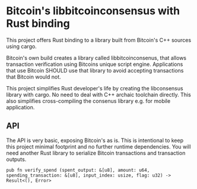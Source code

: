 # Bitcoin's libbitcoinconsensus with Rust binding

This project offers Rust binding to a library built from Bitcoin's C++ sources using cargo.

Bitcoin's own build creates a library called libbitcoinconsenus, that allows transaction verification using Bitcoins unique script engine. Applications that use Bitcoin SHOULD use that library to avoid accepting transactions that Bitcoin would not.

This project simplifies Rust developer's life by creating the libconsensus library with cargo. No need to deal with C++ archaic toolchain directly.  This also simplifies cross-compiling the consenus library e.g. for mobile application.

## API
The API is very basic, exposing Bitcoin's as is. This is intentional to keep this project minimal footprint and no further runtime dependencies. You will need another Rust library to serialize Bitcoin transactions and transaction outputs.

`
pub fn verify_spend (spent_output: &[u8], amount: u64, spending_transaction: &[u8], input_index: usize, flag: u32) -> Result<(), Error>
`
